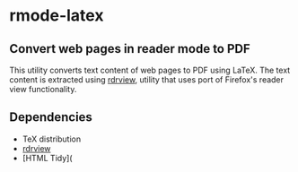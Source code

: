 # rmode-latex
## Convert web pages in reader mode to PDF

This utility converts text content of web pages to PDF using LaTeX. The text
content is extracted using [rdrview](https://github.com/eafer/rdrview), utility
that uses port of Firefox's reader view functionality.

## Dependencies

- TeX distribution
- [rdrview](https://github.com/eafer/rdrview)
- [HTML Tidy](
